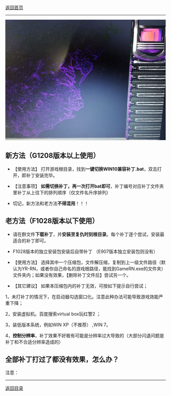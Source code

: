 [返回首页](./Home)

***
 ![](./jiaocheng11.jpg)

## 新方法（G1208版本以上使用） 
- 【使用方法】
打开游戏根目录，找到**一键切换WIN10兼容补丁.bat**，双击打开，即补丁安装完毕。
- 【注意事项】
**如需切换补丁，再一次打开bat即可**，补丁编号对应补丁文件夹里补丁从上往下的排列顺序（仅文件名升序排列）

- 切记，新方法和老方法**不得混用**！！！



## 老方法（F1028版本以下使用）
- 请在群文件**下载补丁**，并**安装至复仇时刻根目录**。每个补丁逐个尝试，安装最适合的补丁即可。


- F1028版本的独立安装包安装后自带补丁
（E907版本独立安装包则没有）


- 【使用方法】
选择其中一个压缩包，文件解压缩，复制到上一级文件路径（默认为YR-RN，或者你自己命名的游戏根路径，能找到GameRN.exe的文件夹）文件夹内；如果没有效果，【删除补丁文件后】尝试另一个。

- 【其它建议】
如果本压缩包内的补丁无效，可按如下提示自行尝试；

 1，未打补丁的情况下，在启动器勾选窗口化。注意此种办法可能导致游戏效能严重下降；

 2，安装虚拟机。百度搜索virtual box玩红警2 ；

 3，装低版本系统，例如WIN XP（不推荐） ,WIN 7。

 4，**控制分辨率**，补丁效果不好极有可能是分辨率过大导致的（大部分闪退问题是补丁和不合适分辨率造成的）


## 全部补丁打过了都没有效果，怎么办？

注意：





***
[返回目录](./常见问题指南)